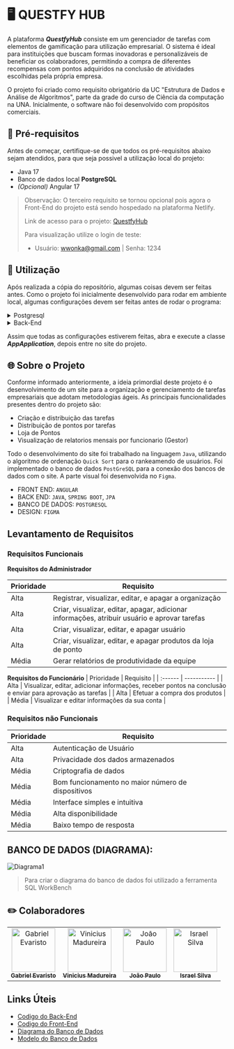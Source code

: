 # 🖥️ QUESTFY HUB

A plataforma _**QuestfyHub**_ consiste em um gerenciador de tarefas com elementos de gamificação para utilização empresarial. O sistema é ideal para instituições que buscam formas inovadoras e personalizáveis de beneficiar os colaboradores, permitindo a compra de diferentes recompensas com pontos adquiridos na conclusão de atividades escolhidas pela própria empresa. 

O projeto foi criado como requisito obrigatório da UC "Estrutura de Dados e Análise de Algoritmos", parte da grade do curso de Ciência da computação na UNA. Inicialmente, o software não foi desenvolvido com propósitos comerciais.
## :rocket: Pré-requisitos
Antes de começar, certifique-se de que todos os pré-requisitos abaixo sejam atendidos, para que seja possivel a utilização local do projeto:
- Java 17
- Banco de dados local **PostgreSQL**
- _(Opcional)_ Angular 17

> Observação: O terceiro requisito se tornou opcional pois agora o Front-End do projeto está sendo hospedado na plataforma Netlify.
>
> Link de acesso para o projeto: [QuestfyHub](https://questfyhub.netlify.app)
>
> Para visualização utilize o login de teste:
> - Usuário: wwonka@gmail.com | Senha: 1234


## :wrench: Utilização
Após realizada a cópia do repositório, algumas coisas devem ser feitas antes. Como o projeto foi inicialmente desenvolvido para rodar em ambiente local, algumas configurações devem ser feitas antes de rodar o programa:
<details>
    <summary>Postgresql</summary><!--TODO: Colocar imagens-->
    <p>
        <ol>
            <li>
                <p>Crie um novo banco de dados dentro do postgresql;</p>
                <img src="https://github.com/Questfy-Hub/General_Informations/assets/146457912/7d812f68-5571-48b0-989e-636a09814b8d">
            </li>
            <br>
            <li>Baixe o banco modelo em <a href="#links">Links Uteis</a>;</li>
            <br>
            <li>
                <p>Importe o banco modelo para seu banco de dados.</p>
                <img src="https://github.com/Questfy-Hub/General_Informations/assets/146457912/562c45b2-d519-4cf8-8cbd-4ce5daf04272">
                <img src="https://github.com/Questfy-Hub/General_Informations/assets/146457912/e003b94a-c4ff-4a05-8ee6-9dd667cd4da9">
            </li>
        </ol>
    </p>
</details>

<details>
    <summary>Back-End</summary>
    <p>
        <ol>
            <li>Vá ao arquivo application.proprieties;</li>
            <br>
            <li>
                Altere as informações dentro de [ ];
                <img src="https://github.com/Questfy-Hub/General_Informations/assets/146457912/03a73727-a598-4b8a-8ae3-fc9bc8478d4b">
            </li>
        </ol>
    </p>
</details>

Assim que todas as configurações estiverem feitas, abra e execute a classe _**AppApplication**_, depois entre no site do projeto.

## :globe_with_meridians: Sobre o Projeto

Conforme informado anteriormente, a ideia primordial deste projeto é o desenvolvimento de um site para a organização e gerenciamento de tarefas empresariais que adotam metodologias ágeis. As principais funcionalidades presentes dentro do projeto são:
- Criação e distribuição das tarefas
- Distribuição de pontos por tarefas
- Loja de Pontos
- Visualização de relatorios mensais por funcionario (Gestor)
  

 Todo o desenvolvimento do site foi trabalhado na linguagem `Java`, utilizando o algoritmo de ordenação `Quick Sort` para o rankeamendo de usuários. Foi implementado o banco de dados `PostGreSQL` para a conexão dos bancos de dados com o site. A parte visual foi desenvolvida no `Figma`. 


- FRONT END: `ANGULAR`
- BACK END: `JAVA`, `SPRING BOOT`, `JPA`
- BANCO DE DADOS: `POSTGRESQL`
- DESIGN: `FIGMA`

## Levantamento de Requisitos

### Requisitos Funcionais
**Requisitos do Administrador**

| Prioridade | Requisito |
| :------ | ----------- |
| Alta | Registrar, visualizar, editar, e apagar a organização |
| Alta | Criar, visualizar, editar, apagar, adicionar informações, atribuir usuário e aprovar tarefas |
| Alta | Criar, visualizar, editar, e apagar usuário |
| Alta | Criar, visualizar, editar, e apagar produtos da loja de ponto |
| Média | Gerar relatórios de produtividade da equipe | 


**Requisitos do Funcionário**
| Prioridade | Requisito |
| :------ | ----------- |
| Alta | Visualizar, editar, adicionar informações, receber pontos na conclusão e enviar para aprovação as tarefas |
| Alta | Efetuar a compra dos produtos  |
| Média | Visualizar e editar informações da sua conta | 

### Requisitos não Funcionais

| Prioridade | Requisito |
| :------ | ----------- |
| Alta | Autenticação de Usuário |
| Alta | Privacidade dos dados armazenados |
| Média |  Criptografia de dados |
| Média | Bom funcionamento no maior número de dispositivos |
| Média | Interface simples e intuitiva |
| Média | Alta disponibilidade |
| Média | Baixo tempo de resposta |
## BANCO DE DADOS (DIAGRAMA):

![Diagrama1](https://github.com/Questfy-Hub/General_Informations/assets/146457912/2ba59dd9-06ab-41b9-9b2f-2cfd28f732a5)

> Para criar o diagrama do banco de dados foi utilizado a ferramenta SQL WorkBench


## ✏️ Colaboradores
<table>
  <tr>
    <td align="center">
      <a href="https://github.com/gabsevamac" title="defina o titulo do link">
        <img src="https://github.com/Questfy-Hub/General_Informations/assets/146457912/f77485f5-ec3c-41b4-a0b0-2bc03215a379" width="100px;" alt="Gabriel Evaristo"/><br>
        <sub>
          <b>Gabriel Evaristo</b>
        </sub>
      </a>
    </td>
    <td align="center">
      <a href="https://github.com/ViniciusMGodinho" title="defina o titulo do link">
        <img src="https://github.com/Questfy-Hub/General_Informations/assets/146457912/39ef40d6-6122-494e-8fdf-a6e6e4af0e33" width="100px;" alt="Vinicius Madureira"/><br>
        <sub>
          <b>Vinicius Madureira</b>
        </sub>
      </a>
    </td>
    <td align="center">
      <a href="https://github.com/JoaoPaulo-66" title="defina o titulo do link">
        <img src="https://github.com/Questfy-Hub/General_Informations/assets/146457912/f7ed62f9-dc12-4c04-b3d6-c361b9cbfc03" width="100px;" alt="João Paulo"/><br>
        <sub>
          <b>João Paulo</b>
        </sub>
      </a>
    </td>
    <td align="center">
      <a href="https://github.com/IsraPrime16" title="defina o titulo do link">
        <img src="https://github.com/Questfy-Hub/General_Informations/assets/146457912/84ed49e7-6aa8-4a99-8f78-6c02df36c3c8" width="100px;" alt="Israel Silva"/><br>
        <sub>
          <b>Israel Silva</b>
        </sub>
      </a>
    </td>
  </tr>
</table>



## <a name="links"></a> Links Úteis

- [Codigo do Back-End](https://github.com/Questfy-Hub/Back-End)
- [Codigo do Front-End](https://github.com/Questfy-Hub/Front-End)
- [Diagrama do Banco de Dados](https://github.com/Questfy-Hub/General_Informations/blob/main/A3.mwb)
- [Modelo do Banco de Dados](https://github.com/Questfy-Hub/General_Informations/blob/main/QuestfyHub_DB.sql)
